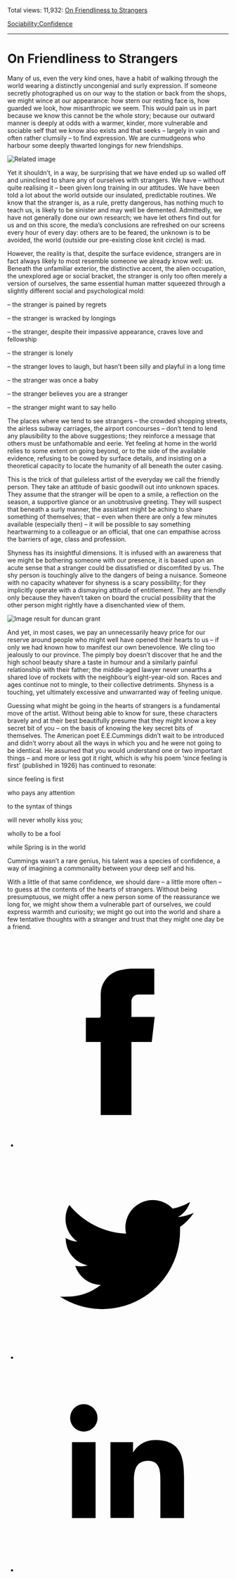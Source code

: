 Total views: 11,932: [On Friendliness to Strangers](https://www.theschooloflife.com/thebookoflife/23273-2/)

[Sociability:](https://www.theschooloflife.com/thebookoflife/category/sociability/)[Confidence](https://www.theschooloflife.com/thebookoflife/category/sociability/confidence/)

* * *

# On Friendliness to Strangers
<style>
						.alignnone {
  display: block;
  margin-left: auto;
  margin-right: auto;
  align: center:
}

.addtoany_share_save_container {
display:none;
}

.wp-block-image {
		display: block;
  margin-left: auto;
  margin-right: auto;
  width: 50%;
}

.aligncenter {
display: block;
  margin-left: auto;
  margin-right: auto;
  align: center:
}

@media only screen and (max-width: 500px) {
  .wp-block-image {
		display: block;
  margin-left: auto;
  margin-right: auto;
  width: 100%;
} }

h1 {max-width: 600px !important;
}
.s18-single-post .content-area .site-main article .post-cat-header-display + .old-wrapper p {
    font-size: 1.200em
}
						</style>

Many of us, even the very kind ones, have a habit of walking through the world wearing a distinctly uncongenial and surly expression. If someone secretly photographed us on our way to the station or back from the shops, we might wince at our appearance: how stern our resting face is, how guarded we look, how misanthropic we seem. This would pain us in part because we know this cannot be the whole story; because our outward manner is deeply at odds with a warmer, kinder, more vulnerable and sociable self that we know also exists and that seeks – largely in vain and often rather clumsily – to find expression. We are curmudgeons who harbour some deeply thwarted longings for new friendships.

![Related image](https://wahooart.com/Art.nsf/O/9CW3AB/%24File/Vanessa+Bell-Interior+With+Duncan+Grant.JPG)

Yet it shouldn’t, in a way, be surprising that we have ended up so walled off and uninclined to share any of ourselves with strangers. We have – without quite realising it – been given long training in our attitudes. We have been told a lot about the world outside our insulated, predictable routines. We know that the stranger is, as a rule, pretty dangerous, has nothing much to teach us, is likely to be sinister and may well be demented. Admittedly, we have not generally done our own research; we have let others find out for us and on this score, the media’s conclusions are refreshed on our screens every hour of every day: others are to be feared, the unknown is to be avoided, the world (outside our pre-existing close knit circle) is mad.

However, the reality is that, despite the surface evidence, strangers are in fact always likely to most resemble someone we already know well: us. Beneath the unfamiliar exterior, the distinctive accent, the alien occupation, the unexplored age or social bracket, the stranger is only too often merely a version of ourselves, the same essential human matter squeezed through a slightly different social and psychological mold:

– the stranger is pained by regrets

– the stranger is wracked by longings

– the stranger, despite their impassive appearance, craves love and fellowship

– the stranger is lonely

– the stranger loves to laugh, but hasn’t been silly and playful in a long time

– the stranger was once a baby

– the stranger believes you are a stranger

– the stranger might want to say hello

The places where we tend to see strangers – the crowded shopping streets, the airless subway carriages, the airport concourses – don’t tend to lend any plausibility to the above suggestions; they reinforce a message that others must be unfathomable and eerie. Yet feeling at home in the world relies to some extent on going beyond, or to the side of the available evidence, refusing to be cowed by surface details, and insisting on a theoretical capacity to locate the humanity of all beneath the outer casing.

This is the trick of that guileless artist of the everyday we call the friendly person. They take an attitude of basic goodwill out into unknown spaces. They assume that the stranger will be open to a smile, a reflection on the season, a supportive glance or an unobtrusive greeting. They will suspect that beneath a surly manner, the assistant might be aching to share something of themselves; that – even when there are only a few minutes available (especially then) – it will be possible to say something heartwarming to a colleague or an official, that one can empathise across the barriers of age, class and profession.

Shyness has its insightful dimensions. It is infused with an awareness that we might be bothering someone with our presence, it is based upon an acute sense that a stranger could be dissatisfied or discomfited by us. The shy person is touchingly alive to the dangers of being a nuisance. Someone with no capacity whatever for shyness is a scary possibility; for they implicitly operate with a dismaying attitude of entitlement. They are friendly only because they haven’t taken on board the crucial possibility that the other person might rightly have a disenchanted view of them.

![Image result for duncan grant](https://image.invaluable.com/housePhotos/Whytes/04/602304/H2548-L118115568.jpg)

And yet, in most cases, we pay an unnecessarily heavy price for our reserve around people who might well have opened their hearts to us – if only we had known how to manifest our own benevolence. We cling too jealously to our province. The pimply boy doesn’t discover that he and the high school beauty share a taste in humour and a similarly painful relationship with their father; the middle-aged lawyer never unearths a shared love of rockets with the neighbour’s eight-year-old son. Races and ages continue not to mingle, to their collective detriments. Shyness is a touching, yet ultimately excessive and unwarranted way of feeling unique.

Guessing what might be going in the hearts of strangers is a fundamental move of the artist. Without being able to know for sure, these characters bravely and at their best beautifully presume that they might know a key secret bit of you – on the basis of knowing the key secret bits of themselves. The American poet E.E.Cummings didn’t wait to be introduced and didn’t worry about all the ways in which you and he were not going to be identical. He assumed that you would understand one or two important things – and more or less got it right, which is why his poem ‘since feeling is first’ (published in 1926) has continued to resonate:

since feeling is first

who pays any attention

to the syntax of things

will never wholly kiss you;

wholly to be a fool

while Spring is in the world

Cummings wasn’t a rare genius, his talent was a species of confidence, a way of imagining a commonality between your deep self and his.

With a little of that same confidence, we should dare – a little more often – to guess at the contents of the hearts of strangers. Without being presumptuous, we might offer a new person some of the reassurance we long for, we might show them a vulnerable part of ourselves, we could express warmth and curiosity; we might go out into the world and share a few tentative thoughts with a stranger and trust that they might one day be a friend.

<style>
    .iframe-class { display: block !important; }
</style>

- [<svg xmlns="http://www.w3.org/2000/svg" viewbox="0 0 26 26"><title>Facebook</title>
                    <g>
                        <path d="M8.38,10H9.92c.2,0,.29,0,.29-.28,0-.82,0-1.64,0-2.46a3.05,3.05,0,0,1,2.57-3.15A7.22,7.22,0,0,1,14,3.95c.86,0,1.71,0,2.57,0h.25v3.2h-2A.85.85,0,0,0,14,8c0,.62,0,1.24,0,1.91h2.87L16.51,13H14v9H10.21V13H8.38Z"></path>
                    </g>
                </svg>](http://www.facebook.com/sharer/sharer.php?u=https://www.theschooloflife.com/thebookoflife/23273-2/)
- [<svg xmlns="http://www.w3.org/2000/svg" viewbox="0 0 26 26"><title>Twitter</title>
                    <path d="M21.69,7.9a6.75,6.75,0,0,1-1.94.53,3.39,3.39,0,0,0,1.48-1.87,6.76,6.76,0,0,1-2.14.82,3.38,3.38,0,0,0-5.75,3.08,9.59,9.59,0,0,1-7-3.53,3.38,3.38,0,0,0,1,4.51A3.36,3.36,0,0,1,5.89,11v0A3.38,3.38,0,0,0,8.6,14.37a3.39,3.39,0,0,1-1.53.06,3.38,3.38,0,0,0,3.15,2.35A6.78,6.78,0,0,1,6,18.22a6.87,6.87,0,0,1-.81,0A9.6,9.6,0,0,0,20,10.08q0-.22,0-.44A6.86,6.86,0,0,0,21.69,7.9Z"></path>
                </svg>](http://twitter.com/share?url=https://www.theschooloflife.com/thebookoflife/23273-2/&text=&via=theschooloflife)
- [<svg xmlns="http://www.w3.org/2000/svg" viewbox="0 0 26 26"><title>LinkedIn</title>
<path class="cls-2" d="M6.67,10H9.58v9.36H6.67ZM8.13,5.32A1.69,1.69,0,1,1,6.44,7,1.69,1.69,0,0,1,8.13,5.32"></path><path class="cls-2" d="M11.41,10H14.2v1.28h0A3.06,3.06,0,0,1,17,9.75c2.95,0,3.49,1.94,3.49,4.46v5.14H17.57V14.79c0-1.09,0-2.48-1.51-2.48s-1.75,1.18-1.75,2.4v4.63H11.41Z"></path></svg>](https://www.linkedin.com/shareArticle?mini=true&url=https://www.theschooloflife.com/thebookoflife/23273-2/)
